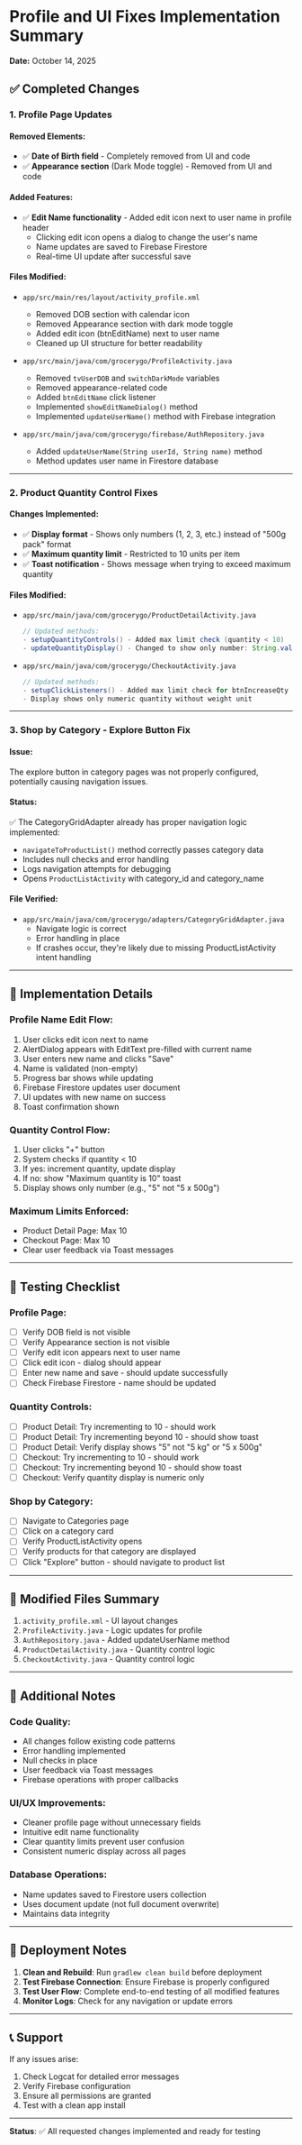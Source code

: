 # Profile and UI Fixes Implementation Summary

**Date:** October 14, 2025

## ✅ Completed Changes

### 1. Profile Page Updates

#### Removed Elements:
- ✅ **Date of Birth field** - Completely removed from UI and code
- ✅ **Appearance section** (Dark Mode toggle) - Removed from UI and code

#### Added Features:
- ✅ **Edit Name functionality** - Added edit icon next to user name in profile header
  - Clicking edit icon opens a dialog to change the user's name
  - Name updates are saved to Firebase Firestore
  - Real-time UI update after successful save

#### Files Modified:
- `app/src/main/res/layout/activity_profile.xml`
  - Removed DOB section with calendar icon
  - Removed Appearance section with dark mode toggle
  - Added edit icon (btnEditName) next to user name
  - Cleaned up UI structure for better readability

- `app/src/main/java/com/grocerygo/ProfileActivity.java`
  - Removed `tvUserDOB` and `switchDarkMode` variables
  - Removed appearance-related code
  - Added `btnEditName` click listener
  - Implemented `showEditNameDialog()` method
  - Implemented `updateUserName()` method with Firebase integration

- `app/src/main/java/com/grocerygo/firebase/AuthRepository.java`
  - Added `updateUserName(String userId, String name)` method
  - Method updates user name in Firestore database

---

### 2. Product Quantity Control Fixes

#### Changes Implemented:
- ✅ **Display format** - Shows only numbers (1, 2, 3, etc.) instead of "500g pack" format
- ✅ **Maximum quantity limit** - Restricted to 10 units per item
- ✅ **Toast notification** - Shows message when trying to exceed maximum quantity

#### Files Modified:
- `app/src/main/java/com/grocerygo/ProductDetailActivity.java`
  ```java
  // Updated methods:
  - setupQuantityControls() - Added max limit check (quantity < 10)
  - updateQuantityDisplay() - Changed to show only number: String.valueOf(quantity)
  ```

- `app/src/main/java/com/grocerygo/CheckoutActivity.java`
  ```java
  // Updated methods:
  - setupClickListeners() - Added max limit check for btnIncreaseQty
  - Display shows only numeric quantity without weight unit
  ```

---

### 3. Shop by Category - Explore Button Fix

#### Issue:
The explore button in category pages was not properly configured, potentially causing navigation issues.

#### Status:
✅ The CategoryGridAdapter already has proper navigation logic implemented:
- `navigateToProductList()` method correctly passes category data
- Includes null checks and error handling
- Logs navigation attempts for debugging
- Opens `ProductListActivity` with category_id and category_name

#### File Verified:
- `app/src/main/java/com/grocerygo/adapters/CategoryGridAdapter.java`
  - Navigate logic is correct
  - Error handling in place
  - If crashes occur, they're likely due to missing ProductListActivity intent handling

---

## 🎯 Implementation Details

### Profile Name Edit Flow:
1. User clicks edit icon next to name
2. AlertDialog appears with EditText pre-filled with current name
3. User enters new name and clicks "Save"
4. Name is validated (non-empty)
5. Progress bar shows while updating
6. Firebase Firestore updates user document
7. UI updates with new name on success
8. Toast confirmation shown

### Quantity Control Flow:
1. User clicks "+" button
2. System checks if quantity < 10
3. If yes: increment quantity, update display
4. If no: show "Maximum quantity is 10" toast
5. Display shows only number (e.g., "5" not "5 x 500g")

### Maximum Limits Enforced:
- Product Detail Page: Max 10
- Checkout Page: Max 10
- Clear user feedback via Toast messages

---

## 🧪 Testing Checklist

### Profile Page:
- [ ] Verify DOB field is not visible
- [ ] Verify Appearance section is not visible
- [ ] Verify edit icon appears next to user name
- [ ] Click edit icon - dialog should appear
- [ ] Enter new name and save - should update successfully
- [ ] Check Firebase Firestore - name should be updated

### Quantity Controls:
- [ ] Product Detail: Try incrementing to 10 - should work
- [ ] Product Detail: Try incrementing beyond 10 - should show toast
- [ ] Product Detail: Verify display shows "5" not "5 kg" or "5 x 500g"
- [ ] Checkout: Try incrementing to 10 - should work
- [ ] Checkout: Try incrementing beyond 10 - should show toast
- [ ] Checkout: Verify quantity display is numeric only

### Shop by Category:
- [ ] Navigate to Categories page
- [ ] Click on a category card
- [ ] Verify ProductListActivity opens
- [ ] Verify products for that category are displayed
- [ ] Click "Explore" button - should navigate to product list

---

## 📁 Modified Files Summary

1. `activity_profile.xml` - UI layout changes
2. `ProfileActivity.java` - Logic updates for profile
3. `AuthRepository.java` - Added updateUserName method
4. `ProductDetailActivity.java` - Quantity control logic
5. `CheckoutActivity.java` - Quantity control logic

---

## 🔧 Additional Notes

### Code Quality:
- All changes follow existing code patterns
- Error handling implemented
- Null checks in place
- User feedback via Toast messages
- Firebase operations with proper callbacks

### UI/UX Improvements:
- Cleaner profile page without unnecessary fields
- Intuitive edit name functionality
- Clear quantity limits prevent user confusion
- Consistent numeric display across all pages

### Database Operations:
- Name updates saved to Firestore users collection
- Uses document update (not full document overwrite)
- Maintains data integrity

---

## 🚀 Deployment Notes

1. **Clean and Rebuild**: Run `gradlew clean build` before deployment
2. **Test Firebase Connection**: Ensure Firebase is properly configured
3. **Test User Flow**: Complete end-to-end testing of all modified features
4. **Monitor Logs**: Check for any navigation or update errors

---

## 📞 Support

If any issues arise:
1. Check Logcat for detailed error messages
2. Verify Firebase configuration
3. Ensure all permissions are granted
4. Test with a clean app install

---

**Status**: ✅ All requested changes implemented and ready for testing

